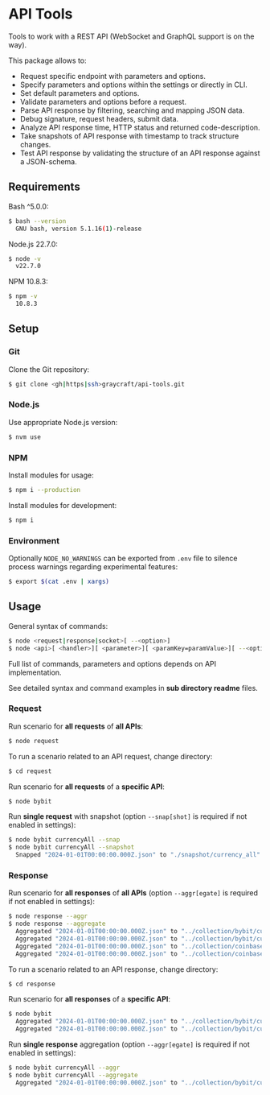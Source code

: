 # API Tools

Tools to work with a REST API (WebSocket and GraphQL support is on the way).

This package allows to:

- Request specific endpoint with parameters and options.
- Specify parameters and options within the settings or directly in CLI.
- Set default parameters and options.
- Validate parameters and options before a request.
- Parse API response by filtering, searching and mapping JSON data.
- Debug signature, request headers, submit data.
- Analyze API response time, HTTP status and returned code-description.
- Take snapshots of API response with timestamp to track structure changes.
- Test API response by validating the structure of an API response against a JSON-schema.

## Requirements

Bash ^5.0.0:

```bash
$ bash --version
  GNU bash, version 5.1.16(1)-release
```

Node.js 22.7.0:

```bash
$ node -v
  v22.7.0
```

NPM 10.8.3:

```bash
$ npm -v
  10.8.3
```

## Setup

### Git

Clone the Git repository:

```bash
$ git clone <gh|https|ssh>graycraft/api-tools.git
```

### Node.js

Use appropriate Node.js version:

```bash
$ nvm use
```

### NPM

Install modules for usage:

```bash
$ npm i --production
```

Install modules for development:

```bash
$ npm i
```

### Environment

Optionally `NODE_NO_WARNINGS` can be exported from `.env` file to silence process warnings regarding experimental features:

```bash
$ export $(cat .env | xargs)
```

## Usage

General syntax of commands:

```bash
$ node <request|response|socket>[ --<option>]
$ node <api>[ <handler>][ <parameter>][ <paramKey=paramValue>][ --<option>]
```

Full list of commands, parameters and options depends on API implementation.

See detailed syntax and command examples in **sub directory readme** files.

### Request

Run scenario for **all requests** of **all APIs**:

```bash
$ node request
```

To run a scenario related to an API request, change directory:

```bash
$ cd request
```

Run scenario for **all requests** of a **specific API**:

```bash
$ node bybit
```

Run **single request** with snapshot (option `--snap[shot]` is required if not enabled in settings):

```bash
$ node bybit currencyAll --snap
$ node bybit currencyAll --snapshot
  Snapped "2024-01-01T00:00:00.000Z.json" to "./snapshot/currency_all".
```

### Response

Run scenario for **all responses** of **all APIs** (option `--aggr[egate]` is required if not enabled in settings):

```bash
$ node response --aggr
$ node response --aggregate
  Aggregated "2024-01-01T00:00:00.000Z.json" to "../collection/bybit/currency_all".
  Aggregated "2024-01-01T00:00:00.000Z.json" to "../collection/bybit/currency_network_all".
  Aggregated "2024-01-01T00:00:00.000Z.json" to "../collection/coinbase/currency_all".
  Aggregated "2024-01-01T00:00:00.000Z.json" to "../collection/coinbase/currency_network_all".
```

To run a scenario related to an API response, change directory:

```bash
$ cd response
```

Run scenario for **all responses** of a **specific API**:

```bash
$ node bybit
  Aggregated "2024-01-01T00:00:00.000Z.json" to "../collection/bybit/currency_all".
  Aggregated "2024-01-01T00:00:00.000Z.json" to "../collection/bybit/currency_network_all".
```

Run **single response** aggregation (option `--aggr[egate]` is required if not enabled in settings):

```bash
$ node bybit currencyAll --aggr
$ node bybit currencyAll --aggregate
  Aggregated "2024-01-01T00:00:00.000Z.json" to "../collection/bybit/currency_all".
```

